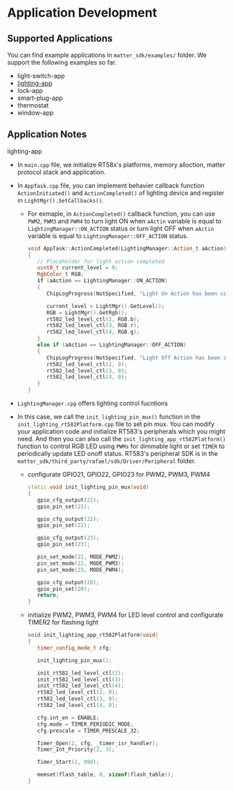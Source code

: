 # Application Development
## Supported Applications
You can find example applications in `matter_sdk/examples/` folder. We support the following examples so far. 

- light-switch-app
- [lighting-app](#2)
- lock-app
- smart-plug-app
- thermostat
- window-app

## Application Notes

<span id = 2>lighting-app</span>

- In `main.cpp` file, we initialize RT58x's platforms, memory alloction, matter protocol stack and application.

- In `AppTask.cpp` file, you can implement behavier callback function `ActionInitiated()` and `ActionCompleted()` of lighting device and register in `LightMgr().SetCallbacks()`.
   - For exmaple, in `ActionCompleted()` callback function, you can use `PWM2`, `PWM3` and `PWM4` to turn light ON when `aActin` variable is equal to `LightingManager::ON_ACTION` status or turn light OFF when `aActin` variable is equal to `LightingManager::OFF_ACTION` status.

      ```cpp
      void AppTask::ActionCompleted(LightingManager::Action_t aAction)
      {
         // Placeholder for light action completed
         uint8_t current_level = 0;
         RgbColor_t RGB;
         if (aAction == LightingManager::ON_ACTION)
         {
            ChipLogProgress(NotSpecified, "Light On Action has been completed");

            current_level = LightMgr().GetLevel();
            RGB = LightMgr().GetRgb();
            rt582_led_level_ctl(2, RGB.b);
            rt582_led_level_ctl(3, RGB.r);
            rt582_led_level_ctl(4, RGB.g);
         }
         else if (aAction == LightingManager::OFF_ACTION)
         {
            ChipLogProgress(NotSpecified, "Light Off Action has been completed");
            rt582_led_level_ctl(2, 0);
            rt582_led_level_ctl(3, 0);
            rt582_led_level_ctl(4, 0); 
         }
      }

- `LightingManager.cpp` offers lighting control fucntions

- In this case, we call the `init_lighting_pin_mux()` function in the `init_lighting_rt582Platform.cpp` file to set pin mux. You can modify your application code and initialize RT583's peripherals which you might need. And then you can also call the `init_lighting_app_rt582Platform()` function to control RGB LED using `PWMs` for dimmable light or set `TIMER` to periodically update LED onoff status. RT583's peripheral SDK is in the `matter_sdk/third_party/rafael/sdk/Driver/Peripheral` folder. 
   - configurate GPIO21, GPIO22, GPIO23 for PWM2, PWM3, PWM4
      ```cpp
      static void init_lighting_pin_mux(void)
      {
         gpio_cfg_output(21);
         gpio_pin_set(21);

         gpio_cfg_output(22);
         gpio_pin_set(22);

         gpio_cfg_output(23);
         gpio_pin_set(23);

         pin_set_mode(21, MODE_PWM2);
         pin_set_mode(22, MODE_PWM3);
         pin_set_mode(23, MODE_PWM4);

         gpio_cfg_output(20);
         gpio_pin_set(20);
         return;
      } 
      ```

   - initialize PWM2, PWM3, PWM4 for LED level control and configurate TIMER2 for flashing light

      ```cpp
      void init_lighting_app_rt582Platform(void)
      {
         timer_config_mode_t cfg;

         init_lighting_pin_mux();

         init_rt582_led_level_ctl(2);
         init_rt582_led_level_ctl(3);
         init_rt582_led_level_ctl(4);
         rt582_led_level_ctl(2, 0);
         rt582_led_level_ctl(3, 0);
         rt582_led_level_ctl(4, 0);

         cfg.int_en = ENABLE;
         cfg.mode = TIMER_PERIODIC_MODE;
         cfg.prescale = TIMER_PRESCALE_32;

         Timer_Open(2, cfg, _timer_isr_handler);
         Timer_Int_Priority(2, 3);

         Timer_Start(2, 999);

         memset(flash_table, 0, sizeof(flash_table));    
      }
      ```
